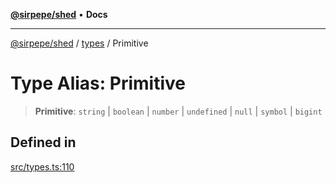 [**@sirpepe/shed**](../../README.md) • **Docs**

***

[@sirpepe/shed](../../README.md) / [types](../README.md) / Primitive

# Type Alias: Primitive

> **Primitive**: `string` \| `boolean` \| `number` \| `undefined` \| `null` \| `symbol` \| `bigint`

## Defined in

[src/types.ts:110](https://github.com/SirPepe/shed/blob/36009fde0fee9ee53321ca81309876bbb49851e3/src/types.ts#L110)
